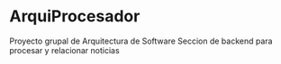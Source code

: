 # ArquiProcesador
Proyecto grupal de Arquitectura de Software
Seccion de backend para procesar y relacionar noticias
